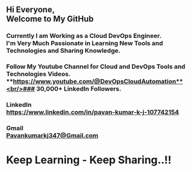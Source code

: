 
## Hi Everyone,<br/>Welcome to My GitHub

### Currently I am Working as a Cloud DevOps Engineer.<br/>I'm Very Much Passionate in Learning New Tools and Technologies and Sharing Knowledge.

### Follow My Youtube Channel for Cloud and DevOps Tools and Technologies Videos.<br/>**https://www.youtube.com/@DevOpsCloudAutomation**<br/>### 30,000+ LinkedIn Followers.


### LinkedIn<br/>**https://www.linkedin.com/in/pavan-kumar-k-j-107742154**

### Gmail<br/>**Pavankumarkj347@Gmail.com**

# Keep Learning - Keep Sharing..!!
